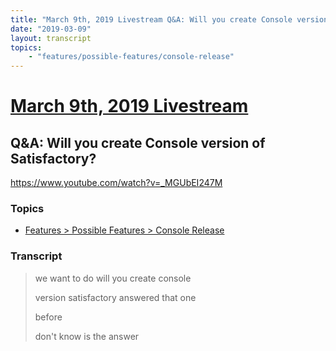 ```yaml
---
title: "March 9th, 2019 Livestream Q&A: Will you create Console version of Satisfactory?"
date: "2019-03-09"
layout: transcript
topics:
    - "features/possible-features/console-release"
---
```

# [March 9th, 2019 Livestream](../2019-03-09.md)
## Q&A: Will you create Console version of Satisfactory?
https://www.youtube.com/watch?v=_MGUbEI247M

### Topics
* [Features > Possible Features > Console Release](../topics/features/possible-features/console-release.md)

### Transcript

> we want to do will you create console
> 
> version satisfactory answered that one
> 
> before
> 
> don't know is the answer
> 
